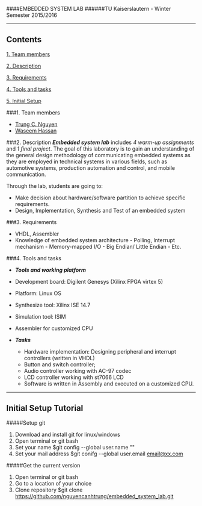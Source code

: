 ####EMBEDDED SYSTEM LAB
######TU Kaiserslautern - Winter Semester 2015/2016

---
Contents
---
[1. Team members](#part4)

[2. Description](#part1)

[3. Requirements](#part2)

[4. Tools and tasks](#part3)

[5. Initial Setup](#part5)

###1. Team members<a id="part4"></a>
  * [Trung C. Nguyen](mailto:nguyencanhtrung@me.com "Send an email to Trung")
  * [Waseem Hassan](mailto:waseemh40@gmail.com "Send an email to Hassan")
  

###2. Description<a id="part1"></a>
   **_Embedded system lab_** includes _4 warm-up assignments_ and _1 final project_.
   The goal of this laboratory is to gain an understanding of the general design methodology of communicating embedded systems as they are employed in technical systems in various fields, such as automotive systems, production automation and control, and mobile communication.
   
   Through the lab, students are going to:
   - Make decision about hardware/software partition to achieve specific requirements.
   - Design, Implementation, Synthesis and Test of an embedded system
   
###3. Requirements<a id="part2"></a>
   - VHDL, Assembler
   - Knowledge of embedded system architecture
    - Polling, Interrupt mechanism
    - Memory-mapped I/O
    - Big Endian/ Little Endian
    - Etc.
  
###4. Tools and tasks<a id="part3"></a>
  - _**Tools and working platform**_
   - Development board: Digilent Genesys (Xilinx FPGA virtex 5)
   - Platform: Linux OS
   - Synthesize tool: Xilinx ISE 14.7
   - Simulation tool: ISIM
   - Assembler for customized CPU

  - _**Tasks**_
    - Hardware implementation: Designing peripheral and interrupt controllers (written in VHDL)
     + Button and switch controller; 
     + Audio controller working with AC-97 codec
     + LCD controller working with st7066 LCD

    - Software is written in Assembly and executed on a customized CPU.
  
---
Initial Setup Tutorial<a id="part5"></a>
---
#####Setup git

1. Download and install git for linux/windows
2. Open terminal or git bash
3. Set your name $git config --global user.name "<name>"
4. Set your mail address $git conifg --global user.email email@xx.com

#####Get the current version

1. Open terminal or git bash
2. Go to a location of your choice
3. Clone repository $git clone https://github.com/nguyencanhtrung/embedded_system_lab.git
